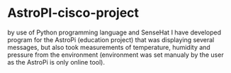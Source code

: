 # AstroPI-cisco-project
by use of Python programming language and SenseHat I have developed program for the AstroPi (education project) that was displaying several messages, but also took measurements of temperature, humidity and pressure from the environment (environment was set manualy by the user as the AstroPi is only online tool).
